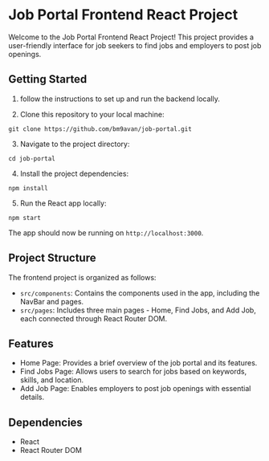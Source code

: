 # Job Portal Frontend React Project

Welcome to the Job Portal Frontend React Project! This project provides a user-friendly interface for job seekers to find jobs and employers to post job openings.

## Getting Started

1. follow the instructions to set up and run the backend locally.

2. Clone this repository to your local machine:

```
git clone https://github.com/bm9avan/job-portal.git
```

3. Navigate to the project directory:

```
cd job-portal
```

4. Install the project dependencies:

```
npm install
```

5. Run the React app locally:

```
npm start
```

The app should now be running on `http://localhost:3000`.


## Project Structure

The frontend project is organized as follows:

- `src/components`: Contains the components used in the app, including the NavBar and pages.
- `src/pages`: Includes three main pages - Home, Find Jobs, and Add Job, each connected through React Router DOM.

## Features

- Home Page: Provides a brief overview of the job portal and its features.
- Find Jobs Page: Allows users to search for jobs based on keywords, skills, and location.
- Add Job Page: Enables employers to post job openings with essential details.

## Dependencies

- React
- React Router DOM

